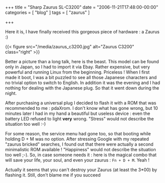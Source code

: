+++
title = "Sharp Zaurus SL-C3200"
date = "2006-11-21T17:48:00-00:00"
categories = [ "blog" ]
tags = [ "zaurus" ]

+++

Here it is, I have finally received this gorgeous piece of hardware : a Zaurus :)

{{< figure src="/media/zaurus_c3200.jpg" alt="Zaurus C3200" class="right" >}}

Better a picture than a long talk, here is the beast. This model can be found
only in Japan, so I had to import it via Ebay. Rather expensive, but very
powerful and running Linux from the beginning. Priceless !  When I first made
it boot, I was a bit puzzled to see all those Japanese characters and no
trivial option to switch to English. In addition it was the evening and I had
nothing for dealing with the Japanese plug. So that it went down during
the night.

After purchasing a universal plug I decided to flash it with a ROM that was
recommended to me : pdaXrom. I don't know what has gone wrong, but 10 minutes
later I had in my hand a beautiful but useless device : even the battery LED
refused to light **very** wrong.  "Stress" would not describe the situation too
well :-)

For some reason, the service menu had gone too, so that booting while holding
D + M was no option. After stressing Google with my repeated "zaurus bricked"
searches, I found out that there were actually a second minimalistic ROM
available !  "Happiness" would not describe the situation too well ;-). So, in
case someone needs it : here is the magical combo that will save your life,
your soul, and even your zaurus : `Fn + D + M`.  Yeah !

Actually it seems that you can't destroy your Zaurus (at least the 3*00) by
flashing it. Still, don't blame me if you succeed
